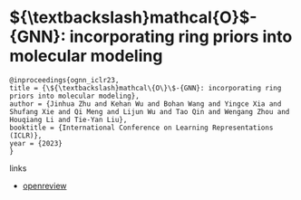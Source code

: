 # \${\textbackslash}mathcal\{O\}\$-{GNN}: incorporating ring priors into molecular modeling

```
@inproceedings{ognn_iclr23,
title = {\${\textbackslash}mathcal\{O\}\$-{GNN}: incorporating ring priors into molecular modeling},
author = {Jinhua Zhu and Kehan Wu and Bohan Wang and Yingce Xia and Shufang Xie and Qi Meng and Lijun Wu and Tao Qin and Wengang Zhou and Houqiang Li and Tie-Yan Liu},
booktitle = {International Conference on Learning Representations (ICLR)},
year = {2023}
}
```

links
- [openreview](https://openreview.net/forum?id=5cFfz6yMVPU)
